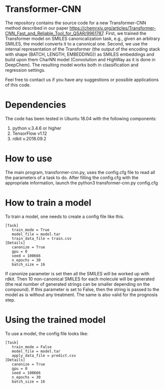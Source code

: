 # Transformer-CNN

The repository contains the source code for a new Transformer-CNN method described in our paper https://chemrxiv.org/articles/Transformer-CNN_Fast_and_Reliable_Tool_for_QSAR/9961787. First, we trained the Transformer model on SMILES canonicalization task, e.g., given an arbitrary SMILES, the model converts it to a canonical one. Second, we use the internal representation of the Transformer (the output of the encoding stack with shape (BATCH, LENGTH, EMBEDDING)) as SMILES embeddings and build upon them CharNN model (Convolution and HighWay as it is done in DeepChem). The resulting model works both in classification and regression settings. 

Feel free to contact us if you have any suggestions or possible applications of this code.

# Dependencies 

The code has been tested in Ubuntu 18.04 with the following components:

1. python v.3.4.6 or higher
2. TensorFlow v1.12
3. rdkit v.2018.09.2

# How to use

The main program, transformer-cnn.py, uses the config.cfg file to read all the parameters of a task to do. After filling the config.cfg with the appropriate information, launch the python3 transformer-cnn.py config.cfg 

# How to train a model 

To train a model, one needs to create a config file like this. 
```
[Task]
   train_mode = True
   model_file = model.tar
   train_data_file = train.csv
[Details]
   canonize = True
   gpu = 0
   seed = 100666
   n_epochs = 30
   batch_size = 16
```
If canonize parameter is set then all the SMILES will be worked up with rdkit. Then 10 non-canonical SMILES for each molecule will be generated (the real number of generated strings can be smaller depending on the compound). If this parameter is set to False, then the string is passed to the model as is without any treatment. The same is also valid for the prognosis step. 

# Using the trained model 

To use a model, the config file looks like:
```
[Task]
   train_mode = False
   model_file = model.tar
   apply_data_file = predict.csv
[Details]
   canonize = True
   gpu = 0
   seed = 100666
   n_epochs = 30
   batch_size = 16
```
